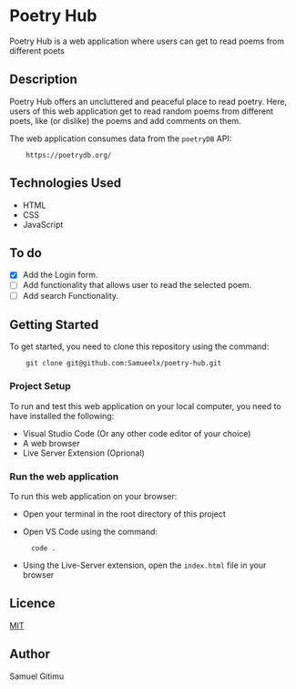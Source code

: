 # Poetry Hub
Poetry Hub is a web application where users can get to read poems from different poets

## Description
Poetry Hub offers an uncluttered and peaceful place to read poetry. Here, users of this web application get to read random poems from different poets, like (or dislike) the poems and add comments on them.

The web application consumes data from the `poetryDB` API: 

        https://poetrydb.org/

## Technologies Used
- HTML
- CSS
- JavaScript

## To do
- [x] Add the Login form.  
- [ ] Add functionality that allows user to read the selected poem.  
- [ ] Add search Functionality.  

## Getting Started
To get started, you need to clone this repository using the command: 

        git clone git@github.com:Samueelx/poetry-hub.git

### Project Setup
To run and test this web application on your local computer, you need to have installed the following:
- Visual Studio Code (Or any other code editor of your choice)
- A web browser
- Live Server Extension (Oprional)

### Run the web application
To run this web application on your browser: 
- Open your terminal in the root directory of this project
- Open VS Code using the command:

        code .

- Using the Live-Server extension, open the `index.html` file in your browser

## Licence
 [MIT](https://github.com/Samueelx/poetry-hub/blob/master/LICENCE)

 ## Author
 Samuel Gitimu